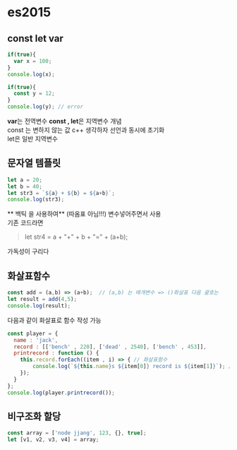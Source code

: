 # es2015

## const let var

```javascript
if(true){
  var x = 100;
}
console.log(x);

if(true){
  const y = 12;
}
console.log(y); // error
```

**var**는 전역변수 **const , let**은 지역변수 개념 </br>
const 는 변하지 않는 값 c++ 생각하자 선언과 동시에 초기화 </br>
let은 일반 지역변수 </br>

## 문자열 템플릿

```javascript
let a = 20;
let b = 40;
let str3 = `${a} + ${b} = ${a+b}`;
console.log(str3);

```

** 백틱 을 사용하여** (따옴표 아님!!!) 변수넣어주면서 사용 </br>
기존 코드라면 </br>

> let str4 = a + "+" + b + "=" + (a+b);

가독성이 구리다 </br>

## 화살표함수

```javascript
const add = (a,b) => (a+b);  // (a,b) 는 매개변수 => ()화살표 다음 괄호는 								 함수바디
let result = add(4,5);
console.log(result);
```

다음과 같이 화살표로 함수 작성 가능 </br>

```javascript
const player = {
  name : 'jack',
  record : [['bench' , 220], ['dead' , 2540], ['bench' , 453]],
  printrecord : function () {
    this.record.forEach((item , i) => { // 화살표함수
        console.log(`${this.name}s ${item[0]} record is ${item[1]}`); // 템플릿 문자열 사용하여 츌력
    });
  }
};
console.log(player.printrecord());
```

## 비구조화 할당

```javascript
const array = ['node jjang', 123, {}, true];
let [v1, v2, v3, v4] = array;
```
